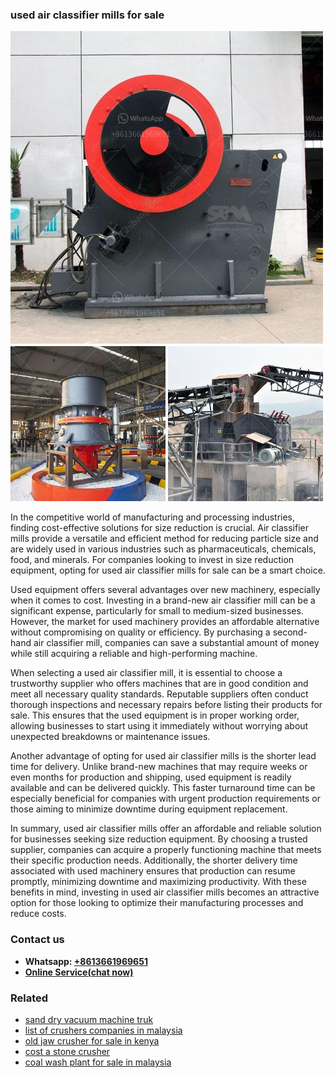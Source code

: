 <h3>used air classifier mills for sale</h3><img src='1702950638.jpg' alt=''><p>In the competitive world of manufacturing and processing industries, finding cost-effective solutions for size reduction is crucial. Air classifier mills provide a versatile and efficient method for reducing particle size and are widely used in various industries such as pharmaceuticals, chemicals, food, and minerals. For companies looking to invest in size reduction equipment, opting for used air classifier mills for sale can be a smart choice.</p><p>Used equipment offers several advantages over new machinery, especially when it comes to cost. Investing in a brand-new air classifier mill can be a significant expense, particularly for small to medium-sized businesses. However, the market for used machinery provides an affordable alternative without compromising on quality or efficiency. By purchasing a second-hand air classifier mill, companies can save a substantial amount of money while still acquiring a reliable and high-performing machine.</p><p>When selecting a used air classifier mill, it is essential to choose a trustworthy supplier who offers machines that are in good condition and meet all necessary quality standards. Reputable suppliers often conduct thorough inspections and necessary repairs before listing their products for sale. This ensures that the used equipment is in proper working order, allowing businesses to start using it immediately without worrying about unexpected breakdowns or maintenance issues.</p><p>Another advantage of opting for used air classifier mills is the shorter lead time for delivery. Unlike brand-new machines that may require weeks or even months for production and shipping, used equipment is readily available and can be delivered quickly. This faster turnaround time can be especially beneficial for companies with urgent production requirements or those aiming to minimize downtime during equipment replacement.</p><p>In summary, used air classifier mills offer an affordable and reliable solution for businesses seeking size reduction equipment. By choosing a trusted supplier, companies can acquire a properly functioning machine that meets their specific production needs. Additionally, the shorter delivery time associated with used machinery ensures that production can resume promptly, minimizing downtime and maximizing productivity. With these benefits in mind, investing in used air classifier mills becomes an attractive option for those looking to optimize their manufacturing processes and reduce costs.</p><h3>Contact us</h3><ul><li><strong>Whatsapp:&nbsp;<a href="https://wa.me/8613661969651">+8613661969651</a></strong></li><li><a href="https://swt.shibang-china.com/?git&amp;zhl&amp;used air classifier mills for sale"><strong>Online Service(chat now)</strong></a></li></ul><h3>Related</h3><ul><li><a href='sand dry vacuum machine truk.md'>sand dry vacuum machine truk</a></li><li><a href='list of crushers companies in malaysia.md'>list of crushers companies in malaysia</a></li><li><a href='old jaw crusher for sale in kenya.md'>old jaw crusher for sale in kenya</a></li><li><a href='cost a stone crusher.md'>cost a stone crusher</a></li><li><a href='coal wash plant for sale in malaysia.md'>coal wash plant for sale in malaysia</a></li></ul>